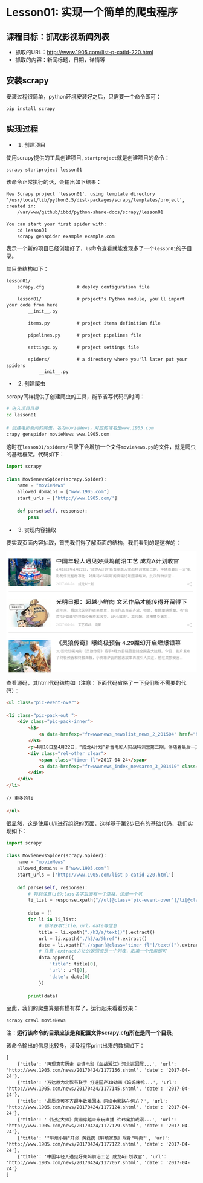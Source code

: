 # Lesson01: 实现一个简单的爬虫程序

## 课程目标：抓取影视新闻列表

- 抓取的URL：http://www.1905.com/list-p-catid-220.html
- 抓取的内容：新闻标题，日期，详情等

## 安装scrapy
安装过程很简单，python环境安装好之后，只需要一个命令即可：

```sh
pip install scrapy
```

## 实现过程

- 1. 创建项目

使用scrapy提供的工具创建项目, `startproject`就是创建项目的命令：

```sh
scrapy startproject lesson01
```

该命令正常执行的话，会输出如下结果：

```
New Scrapy project 'lesson01', using template directory '/usr/local/lib/python3.5/dist-packages/scrapy/templates/project', created in:
    /var/www/github/ibbd/python-share-docs/scrapy/lesson01

You can start your first spider with:
    cd lesson01
    scrapy genspider example example.com
```

表示一个新的项目已经创建好了，`ls`命令查看就能发现多了一个`lesson01`的子目录。

其目录结构如下：

```
lesson01/
    scrapy.cfg            # deploy configuration file

    lesson01/             # project's Python module, you'll import your code from here
        __init__.py

        items.py          # project items definition file

        pipelines.py      # project pipelines file

        settings.py       # project settings file

        spiders/          # a directory where you'll later put your spiders
            __init__.py
```

- 2. 创建爬虫

scrapy同样提供了创建爬虫的工具，能节省写代码的时间：

```sh
# 进入项目目录
cd lesson01

# 创建电影新闻的爬虫，名为movieNews，对应的域名是www.1905.com
crapy genspider movieNews www.1905.com
```

这时在`lesson01/spiders/`目录下会增加一个文件`movieNews.py`的文件，就是爬虫的基础框架。代码如下：

```python
import scrapy

class MovienewsSpider(scrapy.Spider):
    name = "movieNews"
    allowed_domains = ["www.1905.com"]
    start_urls = ['http://www.1905.com/']

    def parse(self, response):
        pass
```

- 3. 实现内容抽取

要实现页面内容抽取，首先我们得了解页面的结构，我们看到的是这样的：

![页面截图](/scrapy/_images/lesson01-page.png)

查看源码，其html代码结构如（注意：下面代码省略了一下我们所不需要的代码）：

```html
<ul class="pic-event-over">

<li class="pic-pack-out ">
    <div class="pic-pack-inner">
        <h3>
            <a data-hrefexp="fr=wwwnews_newslist_news_2_201504" href="http://www.1905.com/news/20170424/1177057.shtml" title="中国年轻人遇见好莱坞前沿工艺 成龙A计划收官" target="_blank" class="title">中国年轻人遇见好莱坞前沿工艺 成龙A计划收官</a>
        </h3>
        <p>4月18日至4月22日，“成龙A计划”新晋电影人实战特训营第二期，伴随着最后一天“电影制作流程标准化：好莱坞VS中国”的高端论坛圆满结束。此次的特训营...</p>
        <div class="rel-other clear">
            <span class="timer fl">2017-04-24</span>
            <a data-hrefexp="fr=wwwnews_index_newsarea_3_201410" class="type-url fl"  target="_blank" href="http://www.1905.com/tag/tag-p-tagid-1212946.html">成龙A计划</a>
        </div>
    </div>
</li>

// 更多的li

</ul>
```

很显然，这是使用ul/li进行组织的页面，这样基于第2步已有的基础代码，我们实现如下：

```python
import scrapy

class MovienewsSpider(scrapy.Spider):
    name = "movieNews"
    allowed_domains = ["www.1905.com"]
    start_urls = ['http://www.1905.com/list-p-catid-220.html']

    def parse(self, response):
        # 特别注意li的class名字后面有一个空格，这是一个坑
        li_list = response.xpath("//ul[@class='pic-event-over']/li[@class='pic-pack-out ']/div[@class='pic-pack-inner']")

        data = []
        for li in li_list:
            # 循环获取title，url，date等信息
            title = li.xpath("./h3/a/text()").extract()
            url = li.xpath("./h3/a/@href").extract()
            date = li.xpath(".//span[@class='timer fl']/text()").extract()
            # 注意：extract方法的返回值是一个列表，取第一个元素即可
            data.append({
                'title': title[0],
                'url': url[0],
                'date': date[0]
            })

        print(data)
```

至此，我们的爬虫算是有模有样了，运行起来看看效果：

```sh
scrapy crawl movieNews
```

注：**运行该命令的目录应该是和配置文件scrapy.cfg所在是同一个目录**。

该命令输出的信息比较多，涉及程序print出来的数据如下：

```
[
    {'title': '再现真实历史 史诗电影《血战湘江》河北巡回展...', 'url': 'http://www.1905.com/news/20170424/1177156.shtml', 'date': '2017-04-24'}, 
    {'title': '万达原力北影节联手 打造国产3D动画《妈妈咪鸭...', 'url': 'http://www.1905.com/news/20170424/1177145.shtml', 'date': '2017-04-24'}, 
    {'title': '品质良莠不齐超半数难回本 网络电影路在何方？', 'url': 'http://www.1905.com/news/20170424/1177124.shtml', 'date': '2017-04-24'}, 
    {'title': '《记忆大师》黄渤穿越未来玩直播 许玮甯拍戏溺...', 'url': 'http://www.1905.com/news/20170424/1177129.shtml', 'date': '2017-04-24'}, 
    {'title': '"麻烦小铺"开张 黄磊携《麻烦家族》现身"叫卖"', 'url': 'http://www.1905.com/news/20170424/1177122.shtml', 'date': '2017-04-24'}, 
    {'title': '中国年轻人遇见好莱坞前沿工艺 成龙A计划收官', 'url': 'http://www.1905.com/news/20170424/1177057.shtml', 'date': '2017-04-24'}
]
```



